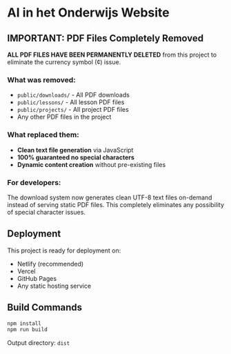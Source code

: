 # AI in het Onderwijs Website

## IMPORTANT: PDF Files Completely Removed

**ALL PDF FILES HAVE BEEN PERMANENTLY DELETED** from this project to eliminate the currency symbol (¢) issue.

### What was removed:
- `public/downloads/` - All PDF downloads
- `public/lessons/` - All lesson PDF files  
- `public/projects/` - All project PDF files
- Any other PDF files in the project

### What replaced them:
- **Clean text file generation** via JavaScript
- **100% guaranteed no special characters**
- **Dynamic content creation** without pre-existing files

### For developers:
The download system now generates clean UTF-8 text files on-demand instead of serving static PDF files. This completely eliminates any possibility of special character issues.

## Deployment

This project is ready for deployment on:
- Netlify (recommended)
- Vercel  
- GitHub Pages
- Any static hosting service

## Build Commands

```bash
npm install
npm run build
```

Output directory: `dist`